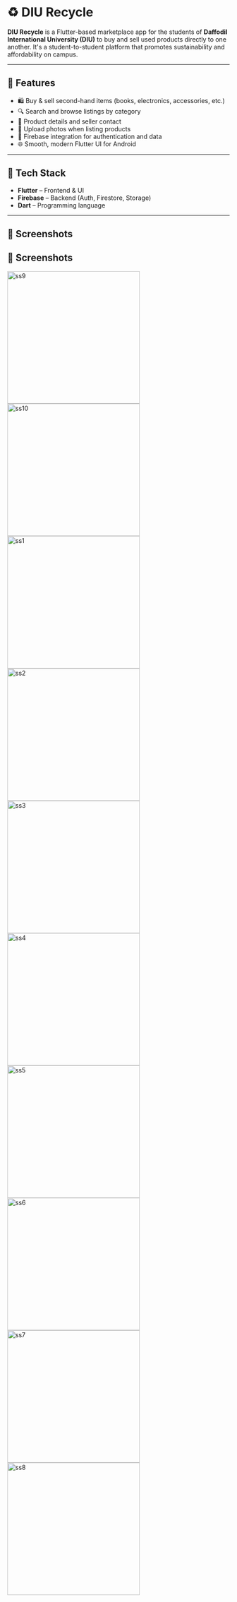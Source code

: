 # ♻️ DIU Recycle

**DIU Recycle** is a Flutter-based marketplace app for the students of **Daffodil International University (DIU)** to buy and sell used products directly to one another. It's a student-to-student platform that promotes sustainability and affordability on campus.

---

## 🚀 Features

- 🛍️ Buy & sell second-hand items (books, electronics, accessories, etc.)
- 🔍 Search and browse listings by category
- 🧾 Product details and seller contact
- 📸 Upload photos when listing products
- 📲 Firebase integration for authentication and data
- 🌐 Smooth, modern Flutter UI for Android

---

## 🔧 Tech Stack

- **Flutter** – Frontend & UI
- **Firebase** – Backend (Auth, Firestore, Storage)
- **Dart** – Programming language

---

## 📱 Screenshots
## 📱 Screenshots
<img src="Sceenshoot/ss9.png" alt="ss9" width="300" />
<img src="Sceenshoot/ss10.png" alt="ss10" width="300" />
<img src="Sceenshoot/ss1.png" alt="ss1" width="300" />
<img src="Sceenshoot/ss2.png" alt="ss2" width="300" />
<img src="Sceenshoot/ss3.png" alt="ss3" width="300" />
<img src="Sceenshoot/ss4.png" alt="ss4" width="300" />
<img src="Sceenshoot/ss5.png" alt="ss5" width="300" />
<img src="Sceenshoot/ss6.png" alt="ss6" width="300" />
<img src="Sceenshoot/ss7.png" alt="ss7" width="300" />
<img src="Sceenshoot/ss8.png" alt="ss8" width="300" />

